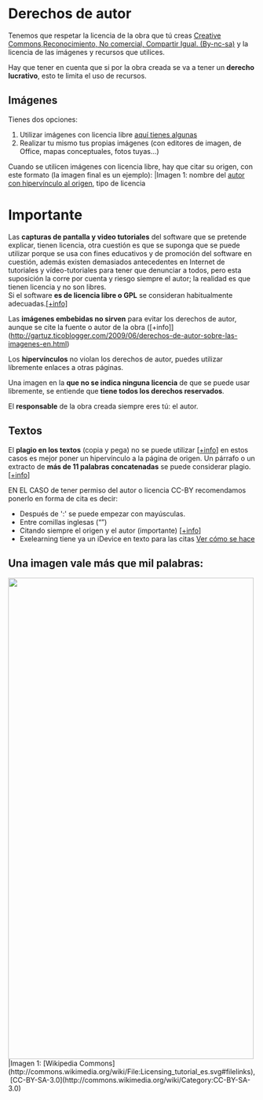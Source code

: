 
# Derechos de autor

Tenemos que respetar la licencia de la obra que tú creas [Creative Commons,Reconocimiento, No comercial, Compartir Igual. (By-nc-sa)](http://es.creativecommons.org/blog/licencias/) y la licencia de las imágenes y recursos que utilices.

Hay que tener en cuenta que si por la obra creada se va a tener un **derecho lucrativo**, esto te limita el uso de recursos.

## Imágenes

Tienes dos opciones:

1. Utilizar imágenes con licencia libre [aquí tienes algunas](http://aularagon.catedu.es/materialesaularagon2013/HerramientasFormacionProfesorado/Diseno/imgenes.html)
1. Realizar tu mismo tus propias imágenes (con editores de imagen, de Office, mapas conceptuales, fotos tuyas...)

Cuando se utilicen imágenes con licencia libre, hay que citar su origen, con este formato (la imagen final es un ejemplo):
|Imagen 1: nombre del [autor con hipervínculo al origen](http://www.aularagon.org/), tipo de licencia

# Importante

Las **capturas de pantalla y video tutoriales** del software que se pretende explicar, tienen licencia, otra cuestión es que se suponga que se puede utilizar porque se usa con fines educativos y de promoción del software en cuestión, además existen demasiados antecedentes en Internet de tutoriales y vídeo-tutoriales para tener que denunciar a todos, pero esta suposición la corre por cuenta y riesgo siempre el autor; la realidad es que tienen licencia y no son libres. <br />Si el software **es de licencia libre o GPL** se consideran habitualmente adecuadas.[[+info]](http://commons.wikimedia.org/wiki/Commons:Licensing/es)

Las **imágenes embebidas no sirven** para evitar los derechos de autor, aunque se cite la fuente o autor de la obra ([+info]](http://gartuz.ticoblogger.com/2009/06/derechos-de-autor-sobre-las-imagenes-en.html)

Los **hipervínculos** no violan los derechos de autor, puedes utilizar líbremente enlaces a otras páginas.

Una imagen en la **que no se indica ninguna licencia** de que se puede usar libremente, se entiende que **tiene todos los derechos reservados**.

El **responsable** de la obra creada siempre eres tú: el autor.

## Textos

El **plagio en los textos** (copia y pega) no se puede utilizar [[+info](http://biblioteca.ua.es/es/propiedad-intelectual/aprende-sobre-el-plagio-y-como-evitarlo.html)] en estos casos es mejor poner un hipervínculo a la página de origen. Un párrafo o un extracto de **más de 11 palabras concatenadas** se puede considerar plagio.[[+info](http://www.alcancelibre.org/article.php/extractos-11-palabras-violaria-ley-europ)]

EN EL CASO de tener permiso del autor o licencia CC-BY recomendamos ponerlo en forma de cita es decir:

- Después de ':' se puede empezar con mayúsculas.
- Entre comillas inglesas (“”) 
- Citando siempre el origen y el autor (importante) [[+info](http://centrodeescritura.javerianacali.edu.co/index.php?option=com_content&amp;view=article&amp;id=82:plagio-ique-es-y-como-evitarlo&amp;catid=45:referencias-bibliograficas&amp;Itemid=66)]
- Exelearning tiene ya un iDevice en texto para las citas [Ver cómo se hace](http://exelearning.net/html_manual/exe20/citas_con_autora.html)

## Una imagen vale más que mil palabras:

<img src="http://upload.wikimedia.org/wikipedia/commons/thumb/2/2c/Licensing_tutorial_es.svg/500px-Licensing_tutorial_es.svg.png" width="500" height="980" />
|Imagen 1: [Wikipedia Commons](http://commons.wikimedia.org/wiki/File:Licensing_tutorial_es.svg#filelinks), [CC-BY-SA-3.0](http://commons.wikimedia.org/wiki/Category:CC-BY-SA-3.0)
